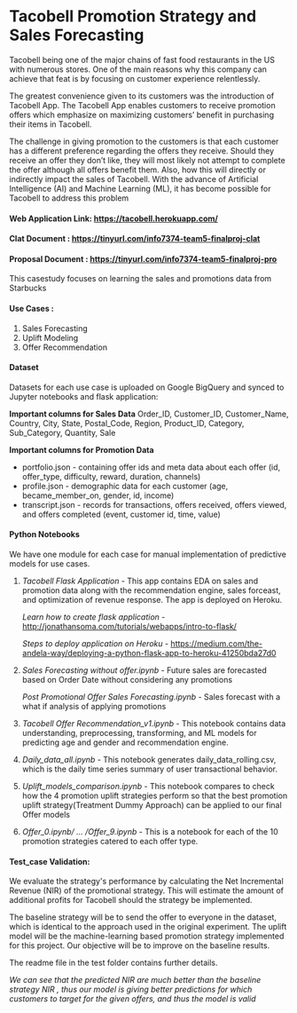 # Tacobell Promotion Strategy and Sales Forecasting

Tacobell being one of the major chains of fast food restaurants in the US with numerous stores. One of the main reasons why this company can achieve that feat is by focusing on customer experience relentlessly.

The greatest convenience given to its customers was the introduction of Tacobell App. The Tacobell App enables customers to receive promotion offers which emphasize on maximizing customers’ benefit in purchasing their items in Tacobell.

The challenge in giving promotion to the customers is that each customer has a different preference regarding the offers they receive. Should they receive an offer they don’t like, they will most likely not attempt to complete the offer although all offers benefit them. Also, how this will directly or indirectly impact the sales of Tacobell. With the advance of Artificial Intelligence (AI) and Machine Learning (ML), it has become possible for Tacobell to address this problem


#### Web Application Link: https://tacobell.herokuapp.com/

#### Clat Document : https://tinyurl.com/info7374-team5-finalproj-clat

#### Proposal Document : https://tinyurl.com/info7374-team5-finalproj-pro

This casestudy focuses on learning the sales and promotions data from Starbucks  

#### Use Cases :
 1. Sales Forecasting
 2. Uplift Modeling
 3. Offer Recommendation

#### Dataset 

Datasets for each use case is uploaded on Google BigQuery and synced to Jupyter notebooks and flask application:

**Important columns for Sales Data**
Order_ID, Customer_ID, Customer_Name, Country, City, State, Postal_Code, Region, Product_ID, Category, Sub_Category, Quantity, Sale

**Important columns for Promotion Data**
- portfolio.json - containing offer ids and meta data about each offer (id, offer_type, difficulty, reward, duration, channels)
- profile.json - demographic data for each customer (age, became_member_on, gender, id, income)
- transcript.json - records for transactions, offers received, offers viewed, and offers completed (event, customer id, time, value)


#### Python Notebooks

We have one module for each case for manual implementation of predictive models for use cases.

1.  *Tacobell Flask Application* - This app contains EDA on sales and promotion data along with the recommendation engine, sales forceast, and optimization of revenue response. The app is deployed on Heroku.

    *Learn how to create flask application* - http://jonathansoma.com/tutorials/webapps/intro-to-flask/
    
    *Steps to deploy application on Heroku* - https://medium.com/the-andela-way/deploying-a-python-flask-app-to-heroku-41250bda27d0
     
2.  *Sales Forecasting without offer.ipynb* - Future sales are forecasted based on Order Date without considering any promotions

    *Post Promotional Offer Sales Forecasting.ipynb* - Sales forecast with a what if analysis of applying promotions

3.  *Tacobell Offer Recommendation_v1.ipynb* - This notebook contains data understanding, preprocessing, transforming, and ML models for predicting age and gender and recommendation engine.

4.  *Daily_data_all.ipynb* - This notebook generates daily_data_rolling.csv, which is the daily time series summary of user transactional behavior.

5.  *Uplift_models_comparison.ipynb* - This notebook compares to check how the 4 promotion uplift strategies perform so that the best promotion uplift strategy(Treatment Dummy Approach) can be applied to our final Offer models

6. *Offer_0.ipynb/ ... /Offer_9.ipynb* - This is a notebook for each of the 10 promotion strategies catered to each offer type.
 
 
#### Test_case Validation:

We evaluate the strategy's performance by calculating the Net Incremental Revenue (NIR) of the promotional strategy. This will estimate the amount of additional profits for Tacobell should the strategy be implemented.

The baseline strategy will be to send the offer to everyone in the dataset, which is identical to the approach used in the original experiment. The uplift model will be the machine-learning based promotion strategy implemented for this project. Our objective will be to improve on the baseline results.

The readme file in the test folder contains further details.

*We can see that the predicted NIR are much better than the baseline strategy NIR , thus our model is giving better predictions for which customers to target for the given offers, and thus the model is valid* 

